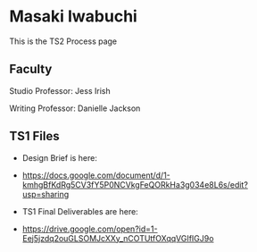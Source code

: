 # Masaki Iwabuchi

This is the TS2 Process page

## Faculty

Studio Professor: Jess Irish

Writing Professor: Danielle Jackson

## TS1 Files

* Design Brief is here:
 - https://docs.google.com/document/d/1-kmhgBfKdRg5CV3fY5P0NCVkgFeQORkHa3g034e8L6s/edit?usp=sharing
* TS1 Final Deliverables are here:
 - https://drive.google.com/open?id=1-Eej5jzdq2ouGLSOMJcXXy_nCOTUtfOXqqVGIfIGJ9o
